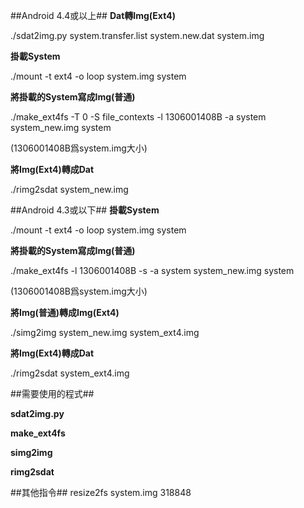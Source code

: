 ##Android 4.4或以上##
**Dat轉Img(Ext4)**


./sdat2img.py system.transfer.list system.new.dat system.img


**掛載System**


./mount -t ext4 -o loop system.img system


**將掛載的System寫成Img(普通)**


./make_ext4fs -T 0 -S file_contexts -l 1306001408B -a system system_new.img system

(1306001408B爲system.img大小)


**將Img(Ext4)轉成Dat**


./rimg2sdat system_new.img


##Android 4.3或以下##
**掛載System**


./mount -t ext4 -o loop system.img system


**將掛載的System寫成Img(普通)**


./make_ext4fs -l 1306001408B -s -a system system_new.img system

(1306001408B爲system.img大小)


**將Img(普通)轉成Img(Ext4)**


./simg2img system_new.img system_ext4.img


**將Img(Ext4)轉成Dat**


./rimg2sdat system_ext4.img


##需要使用的程式##

**sdat2img.py**

**make_ext4fs**

**simg2img**

**rimg2sdat**

##其他指令##
resize2fs system.img 318848
